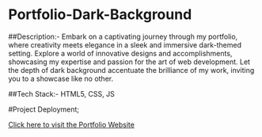 # Portfolio-Dark-Background


##Description:- 
Embark on a captivating journey through my portfolio, where creativity meets elegance in a sleek and immersive dark-themed setting. Explore a world of innovative designs and accomplishments, showcasing my expertise and passion for the art of web development. Let the depth of dark background accentuate the brilliance of my work, inviting you to a showcase like no other.

##Tech Stack:-
HTML5, CSS, JS


#Project Deployment;

[Click here to visit the Portfolio Website](https://portfolio-dark-background.vercel.app/)



